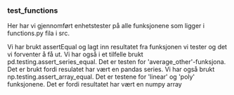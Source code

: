 ### test_functions
Her har vi gjennomført enhetstester på alle funksjonene som ligger i functions.py fila i src.

Vi har brukt assertEqual og lagt inn resultatet fra funksjonen vi tester og det vi forventer å få ut. 
Vi har også i et tilfelle brukt pd.testing.assert_series_equal. Det er testen for 'average_other'-funksjona. Det er brukt fordi resulatet har vært en pandas series.
Vi har også brukt np.testing.assert_array_equal. Det er testene for 'linear' og 'poly' funksjonene. Det er fordi resultatet har vært en numpy array